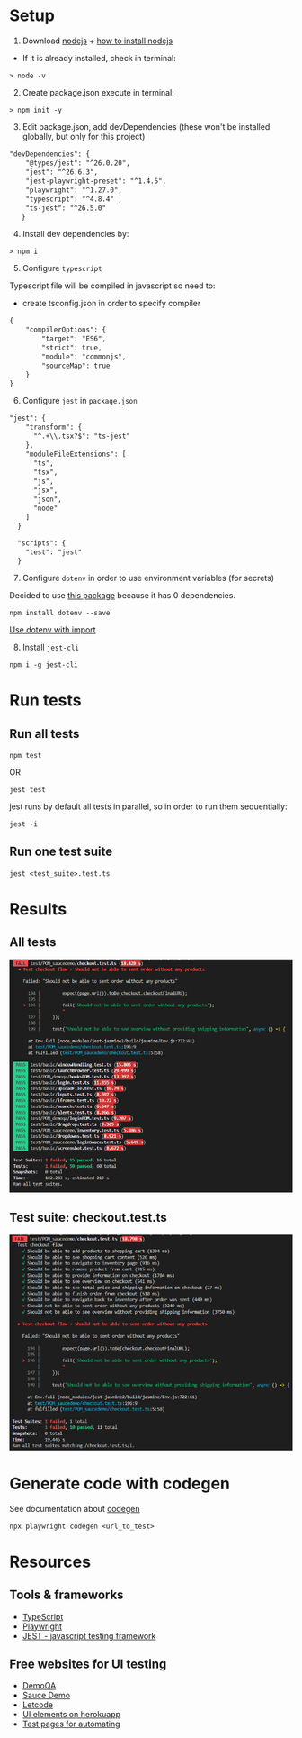 # Setup

1. Download [nodejs](https://nodejs.org/en/download/) + [how to install nodejs](https://phoenixnap.com/kb/install-node-js-npm-on-windows)
- If it is already installed, check in terminal:

```
> node -v
```

2. Create package.json execute in terminal:
```
> npm init -y
```

3. Edit package.json, add devDependencies (these won't be installed globally, but only for this project)

```
"devDependencies": {
    "@types/jest": "^26.0.20",
    "jest": "^26.6.3",   
    "jest-playwright-preset": "^1.4.5",  
    "playwright": "^1.27.0",   
    "typescript": "^4.8.4" ,
    "ts-jest": "^26.5.0"
   }
```

4. Install dev dependencies by:
```
> npm i
```

5. Configure `typescript`

Typescript file will be compiled in javascript so need to:
- create tsconfig.json in order to specify compiler
```
{
    "compilerOptions": {
        "target": "ES6",
        "strict": true,
        "module": "commonjs",
        "sourceMap": true
    }
}
```

6. Configure `jest` in `package.json`
```
"jest": {
    "transform": {
      "^.+\\.tsx?$": "ts-jest"
    },
    "moduleFileExtensions": [
      "ts",
      "tsx",
      "js",
      "jsx",
      "json",
      "node"
    ]
  }
```

```
  "scripts": {
    "test": "jest"
  }
```

7. Configure `dotenv` in order to use environment variables (for secrets)

Decided to use [this package](https://www.npmjs.com/package/dotenv) because it has 0 dependencies.

```
npm install dotenv --save
```

[Use dotenv with import](https://github.com/motdotla/dotenv#how-do-i-use-dotenv-with-import)

8. Install `jest-cli`

```
npm i -g jest-cli
```

# Run tests

## Run all tests
```
npm test
```

OR
```
jest test
```

jest runs by default all tests in parallel, so in order to run them sequentially:

```
jest -i
```

## Run one test suite
```
jest <test_suite>.test.ts
```

# Results

## All tests

![All tests](/results/all_tests_jest_playwright.PNG "All tests")

## Test suite: checkout.test.ts
![Test Suite Checkout](/results/test_suite_checkout_results.PNG "Test Suite Checkout")

# Generate code with codegen

See documentation about [codegen](https://playwright.dev/docs/codegen-intro)

```
npx playwright codegen <url_to_test>
```

# Resources

## Tools & frameworks
- [TypeScript](https://www.typescriptlang.org/docs/handbook/intro.html)
- [Playwright](https://playwright.dev/docs/intro)
- [JEST - javascript testing framework](https://jestjs.io/)


## Free websites for UI testing
- [DemoQA](https://demoqa.com/)
- [Sauce Demo](https://www.saucedemo.com/)
- [Letcode](https://letcode.in/)
- [UI elements on herokuapp](https://the-internet.herokuapp.com/)
- [Test pages for automating](https://testpages.herokuapp.com/styled/index.html)